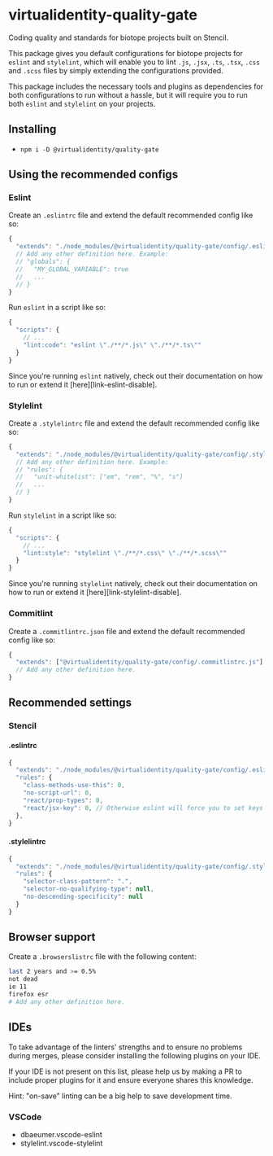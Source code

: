 # virtualidentity-quality-gate

Coding quality and standards for biotope projects built on Stencil.

This package gives you default configurations for biotope projects for `eslint` and `stylelint`,
which will enable you to lint `.js`, `.jsx`, `.ts`, `.tsx`, `.css` and `.scss` files by simply
extending the configurations provided.

This package includes the necessary tools and plugins as dependencies for both configurations to run
without a hassle, but it will require you to run both `eslint` and `stylelint` on your projects.

## Installing
- `npm i -D @virtualidentity/quality-gate`

## Using the recommended configs

### Eslint
Create an `.eslintrc` file and extend the default recommended config like so:
```js
{
  "extends": "./node_modules/@virtualidentity/quality-gate/config/.eslintrc.js"
  // Add any other definition here. Example:
  // "globals": {
  //   "MY_GLOBAL_VARIABLE": true
  //   ...
  // }
}
```

Run `eslint` in a script like so:
```js
{
  "scripts": {
    // ...
    "lint:code": "eslint \"./**/*.js\" \"./**/*.ts\""
  }
}
```

Since you're running `eslint` natively, check out their documentation on how to run or extend it [here][link-eslint-disable].

### Stylelint
Create a `.stylelintrc` file and extend the default recommended config like so:
```js
{
  "extends": "./node_modules/@virtualidentity/quality-gate/config/.stylelintrc.js"
  // Add any other definition here. Example:
  // "rules": {
  //   "unit-whitelist": ["em", "rem", "%", "s"]
  //   ...
  // }
}
```

Run `stylelint` in a script like so:
```js
{
  "scripts": {
    // ...
    "lint:style": "stylelint \"./**/*.css\" \"./**/*.scss\""
  }
}
```

Since you're running `stylelint` natively, check out their documentation on how to run or extend it [here][link-stylelint-disable].

### Commitlint
Create a `.commitlintrc.json` file and extend the default recommended config like so:
```js
{
  "extends": ["@virtualidentity/quality-gate/config/.commitlintrc.js"]
  // Add any other definition here.
}
```

## Recommended settings
### Stencil
#### .eslintrc
```js
{
  "extends": "./node_modules/@virtualidentity/quality-gate/config/.eslintrc.js",
  "rules": {
    "class-methods-use-this": 0,
    "no-script-url": 0,
    "react/prop-types": 0,
    "react/jsx-key": 0, // Otherwise eslint will force you to set keys for arrays, even if there aren't any arrays!
  },
}
```
#### .stylelintrc
```js
{
  "extends": "./node_modules/@virtualidentity/quality-gate/config/.stylelintrc.js",
  "rules": {
    "selector-class-pattern": ".",
    "selector-no-qualifying-type": null,
    "no-descending-specificity": null
  }
}
```

## Browser support
Create a `.browserslistrc` file with the following content:
```bash
last 2 years and >= 0.5%
not dead
ie 11
firefox esr
# Add any other definition here.
```

## IDEs
To take advantage of the linters' strengths and to ensure no problems during merges, please consider installing the following plugins on your IDE.

If your IDE is not present on this list, please help us by making a PR to include proper plugins for it and ensure everyone shares this knowledge.

Hint: "on-save" linting can be a big help to save development time.

### VSCode
- dbaeumer.vscode-eslint
- stylelint.vscode-stylelint


[link-eslint-config]: https://eslint.org/docs/user-guide/configuring
[link-stylelint-config]: https://stylelint.io/user-guide/configuration/#the-configuration-object
